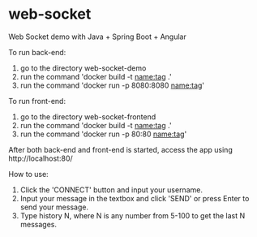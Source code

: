 # web-socket
Web Socket demo with Java + Spring Boot + Angular

To run back-end:
1) go to the directory web-socket-demo
2) run the command 'docker build -t <name:tag> .'
3) run the command 'docker run -p 8080:8080 <name:tag>'

To run front-end:
1) go to the directory web-socket-frontend
2) run the command 'docker build -t <name:tag> .'
3) run the command 'docker run -p 80:80 <name:tag>'

After both back-end and front-end is started, access the app using http://localhost:80/

How to use:
1) Click the 'CONNECT' button and input your username.
2) Input your message in the textbox and click 'SEND' or press Enter to send your message.
3) Type history N, where N is any number from 5-100 to get the last N messages.
